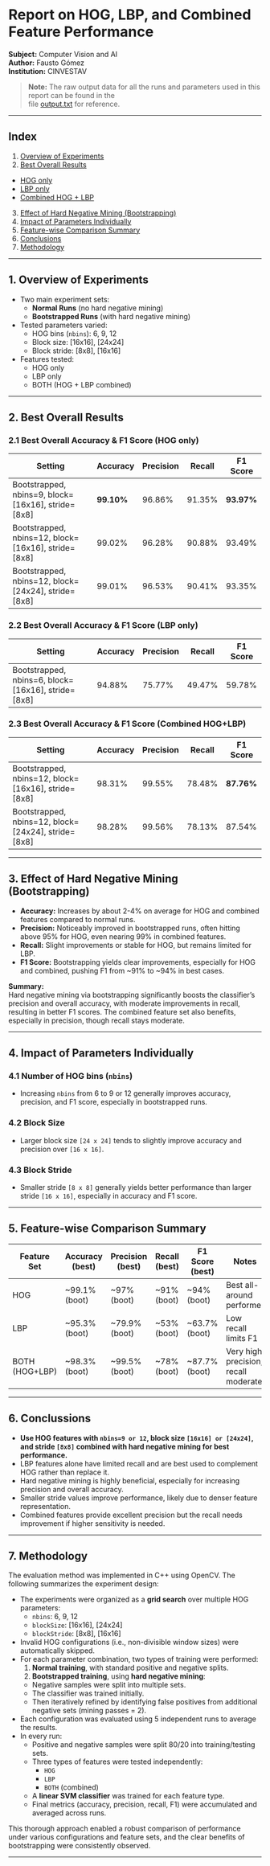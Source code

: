 # Report on HOG, LBP, and Combined Feature Performance

**Subject:** Computer Vision and AI  
**Author:** Fausto Gómez  
**Institution:** CINVESTAV

> **Note:** The raw output data for all the runs and parameters used in this report can be found in the  
> file [output.txt](output.txt) for reference.

---

## Index

1. [Overview of Experiments](#1-overview-of-experiments)
2. [Best Overall Results](#2-best-overall-results)
  - [HOG only](#21-best-overall-accuracy--f1-score-hog-only)
  - [LBP only](#22-best-overall-accuracy--f1-score-lbp-only)
  - [Combined HOG + LBP](#23-best-overall-accuracy--f1-score-combined-hoglbp)
3. [Effect of Hard Negative Mining (Bootstrapping)](#3-effect-of-hard-negative-mining-bootstrapping)
4. [Impact of Parameters Individually](#4-impact-of-parameters-individually)
5. [Feature-wise Comparison Summary](#5-feature-wise-comparison-summary)
6. [Conclusions](#6-conclussions)
7. [Methodology](#7-methodology)

---

## 1. Overview of Experiments

- Two main experiment sets:
  - **Normal Runs** (no hard negative mining)
  - **Bootstrapped Runs** (with hard negative mining)
- Tested parameters varied:
  - HOG bins (`nbins`): 6, 9, 12
  - Block size: [16x16], [24x24]
  - Block stride: [8x8], [16x16]
- Features tested:
  - HOG only
  - LBP only
  - BOTH (HOG + LBP combined)

---

## 2. Best Overall Results

### 2.1 Best Overall Accuracy & F1 Score (HOG only)

| Setting                                             | Accuracy   | Precision | Recall | F1 Score   |
|-----------------------------------------------------|------------|-----------|--------|------------|
| Bootstrapped, nbins=9, block=[16x16], stride=[8x8]  | **99.10%** | 96.86%    | 91.35% | **93.97%** |
| Bootstrapped, nbins=12, block=[16x16], stride=[8x8] | 99.02%     | 96.28%    | 90.88% | 93.49%     |
| Bootstrapped, nbins=12, block=[24x24], stride=[8x8] | 99.01%     | 96.53%    | 90.41% | 93.35%     |

### 2.2 Best Overall Accuracy & F1 Score (LBP only)

| Setting                                            | Accuracy | Precision | Recall | F1 Score |
|----------------------------------------------------|----------|-----------|--------|----------|
| Bootstrapped, nbins=6, block=[16x16], stride=[8x8] | 94.88%   | 75.77%    | 49.47% | 59.78%   |

### 2.3 Best Overall Accuracy & F1 Score (Combined HOG+LBP)

| Setting                                             | Accuracy | Precision | Recall | F1 Score   |
|-----------------------------------------------------|----------|-----------|--------|------------|
| Bootstrapped, nbins=12, block=[16x16], stride=[8x8] | 98.31%   | 99.55%    | 78.48% | **87.76%** |
| Bootstrapped, nbins=12, block=[24x24], stride=[8x8] | 98.28%   | 99.56%    | 78.13% | 87.54%     |

---

## 3. Effect of Hard Negative Mining (Bootstrapping)

- **Accuracy:** Increases by about 2-4% on average for HOG and combined features compared to normal runs.
- **Precision:** Noticeably improved in bootstrapped runs, often hitting above 95% for HOG, even nearing 99% in combined features.
- **Recall:** Slight improvements or stable for HOG, but remains limited for LBP.
- **F1 Score:** Bootstrapping yields clear improvements, especially for HOG and combined, pushing F1 from ~91% to ~94% in best cases.

**Summary:**  
Hard negative mining via bootstrapping significantly boosts the classifier’s precision and overall accuracy, with moderate improvements in recall, resulting in better F1 scores. The combined feature set also benefits, especially in precision, though recall stays moderate.

---

## 4. Impact of Parameters Individually

### 4.1 Number of HOG bins (`nbins`)

- Increasing `nbins` from 6 to 9 or 12 generally improves accuracy, precision, and F1 score, especially in bootstrapped runs.

### 4.2 Block Size

- Larger block size `[24 x 24]` tends to slightly improve accuracy and precision over `[16 x 16]`.

### 4.3 Block Stride

- Smaller stride `[8 x 8]` generally yields better performance than larger stride `[16 x 16]`, especially in accuracy and F1 score.

---

## 5. Feature-wise Comparison Summary

| Feature Set    | Accuracy (best) | Precision (best) | Recall (best) | F1 Score (best) | Notes                                |
|----------------|-----------------|------------------|---------------|-----------------|--------------------------------------|
| HOG            | ~99.1% (boot)   | ~97% (boot)      | ~91% (boot)   | ~94% (boot)     | Best all-around performer            |
| LBP            | ~95.3% (boot)   | ~79.9% (boot)    | ~53% (boot)   | ~63.7% (boot)   | Low recall limits F1                 |
| BOTH (HOG+LBP) | ~98.3% (boot)   | ~99.5% (boot)    | ~78% (boot)   | ~87.7% (boot)   | Very high precision, recall moderate |

---

## 6. Conclussions

- **Use HOG features with `nbins=9 or 12`, block size `[16x16] or [24x24]`, and stride `[8x8]` combined with hard negative mining for best performance.**
- LBP features alone have limited recall and are best used to complement HOG rather than replace it.
- Hard negative mining is highly beneficial, especially for increasing precision and overall accuracy.
- Smaller stride values improve performance, likely due to denser feature representation.
- Combined features provide excellent precision but the recall needs improvement if higher sensitivity is needed.

---

## 7. Methodology

The evaluation method was implemented in C++ using OpenCV. The following summarizes the experiment design:

- The experiments were organized as a **grid search** over multiple HOG parameters:
  - `nbins`: 6, 9, 12
  - `blockSize`: [16x16], [24x24]
  - `blockStride`: [8x8], [16x16]
- Invalid HOG configurations (i.e., non-divisible window sizes) were automatically skipped.
- For each parameter combination, two types of training were performed:
  1. **Normal training**, with standard positive and negative splits.
  2. **Bootstrapped training**, using **hard negative mining**:
    - Negative samples were split into multiple sets.
    - The classifier was trained initially.
    - Then iteratively refined by identifying false positives from additional negative sets (mining passes = 2).
- Each configuration was evaluated using 5 independent runs to average the results.
- In every run:
  - Positive and negative samples were split 80/20 into training/testing sets.
  - Three types of features were tested independently:
    - `HOG`
    - `LBP`
    - `BOTH` (combined)
  - A **linear SVM classifier** was trained for each feature type.
  - Final metrics (accuracy, precision, recall, F1) were accumulated and averaged across runs.

This thorough approach enabled a robust comparison of performance under various configurations and feature sets, and the clear benefits of bootstrapping were consistently observed.

---
